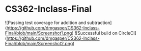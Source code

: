 # CS362-Inclass-Final

![Passing test coverage for addition and subtraction] (https://github.com/dmgasper/CS362-Inclass-Final/blob/main/Screenshot1.png)
![Successful build on CircleCI] (https://github.com/dmgasper/CS362-Inclass-Final/blob/main/Screenshot2.png)
